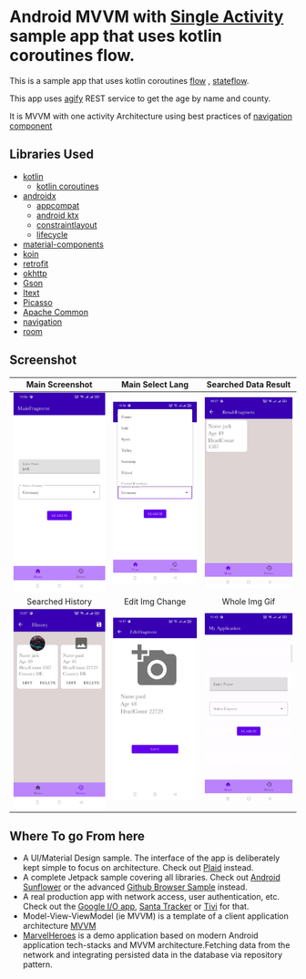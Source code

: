 # Android MVVM with [Single Activity](https://developer.android.com/guide/navigation/navigation-migrate) sample app that uses kotlin coroutines flow.
This is a sample app  that uses kotlin coroutines [flow](https://developer.android.com/kotlin/flow) , [stateflow](https://developer.android.com/kotlin/flow/stateflow-and-sharedflow).

This app uses [agify](https://api.agify.io/) REST service to get the age by name and county.  

It is MVVM with one activity Architecture using best practices of [navigation component](https://developer.android.com/guide/navigation)

## Libraries Used
* [kotlin](https://kotlinlang.org/)
  * [kotlin coroutines](https://github.com/Kotlin/kotlinx.coroutines)
* [androidx](https://developer.android.com/jetpack/androidx)
  * [appcompat](https://developer.android.com/jetpack/androidx/releases/appcompat)
  * [android ktx](https://developer.android.com/kotlin/ktx)
  * [constraintlayout](https://developer.android.com/reference/android/support/constraint/ConstraintLayout)
  * [lifecycle](https://developer.android.com/jetpack/androidx/releases/lifecycle)
* [material-components](https://github.com/material-components/material-components-android)
* [koin](https://github.com/InsertKoinIO/koin)
* [retrofit](https://github.com/square/retrofit)
* [okhttp](https://github.com/square/okhttp)
* [Gson](https://github.com/google/gson)
* [Itext](https://github.com/itext/itextpdf)
* [Picasso](https://github.com/square/picasso)
* [Apache Common](https://commons.apache.org/proper/commons-lang/dependency-info.html)
* [navigation](https://developer.android.com/guide/navigation)
* [room](https://developer.android.com/training/data-storage/room)

## Screenshot

Main Screenshot|Main Select Lang|Searched Data Result
:--:|:--:|:--:|
<img src="images/main1.jpg" width="250px" />|<img src="images/main2.jpg" width="250px" />|<img src="images/resultss.jpg" width="250px" />
Searched History|Edit Img Change|Whole Img Gif
<img src="images/historyss.jpg" width="250px" />|<img src="images/editss.jpg" width="250px" />|<img src="images/gif.gif" width="250px" />

## Where To go From here
*   A UI/Material Design sample. The interface of the app is deliberately kept simple to focus on architecture. Check out [Plaid](https://github.com/android/plaid) instead.
*   A complete Jetpack sample covering all libraries. Check out [Android Sunflower](https://github.com/googlesamples/android-sunflower) or the advanced [Github Browser Sample](https://github.com/googlesamples/android-architecture-components/tree/master/GithubBrowserSample) instead.
*   A real production app with network access, user authentication, etc. Check out the [Google I/O app](https://github.com/google/iosched), [Santa Tracker](https://github.com/google/santa-tracker-android) or [Tivi](https://github.com/chrisbanes/tivi) for that.
*   Model-View-ViewModel (ie MVVM) is a template of a client application architecture  [MVVM](https://github.com/ahmedeltaher/MVVM-Kotlin-Android-Architecture)
*   [MarvelHeroes](https://github.com/skydoves/MarvelHeroes) is a demo application based on modern Android application tech-stacks and MVVM architecture.Fetching data from the network and integrating persisted data in the database via repository pattern.



